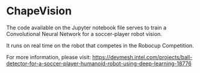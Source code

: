 # ChapeVision

The code available on the Jupyter notebook file serves to train a Convolutional Neural Network for a soccer-player robot vision.

It runs on real time on the robot that competes in the Robocup Competition.

For more information, please visit:
https://devmesh.intel.com/projects/ball-detector-for-a-soccer-player-humanoid-robot-using-deep-learning-18776
